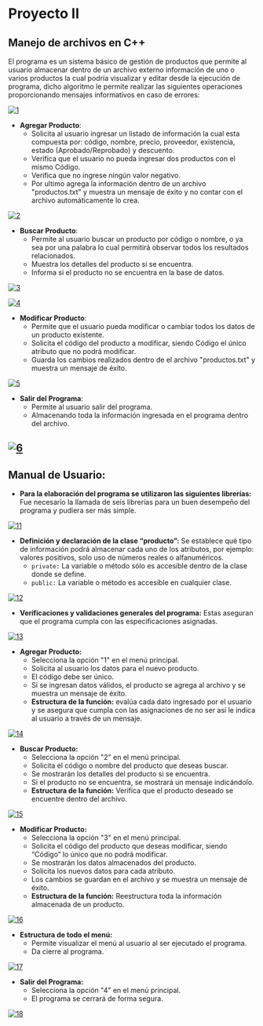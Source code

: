 
# Proyecto II

## Manejo de archivos en C++

El programa es un sistema básico de gestión de productos que permite al usuario
almacenar dentro de un archivo externo información de uno o varios productos la
cual podría visualizar y editar desde la ejecución de programa, dicho algoritmo le
permite realizar las siguientes operaciones proporcionando mensajes informativos
en caso de errores:

<a href="https://imgbb.com/"><img src="https://i.ibb.co/99s7mJ3/1.png" alt="1" border="0"></a>

- **Agregar Producto**:
  - Solicita al usuario ingresar un listado de información la cual esta compuesta por:
    código, nombre, precio, proveedor, existencia, estado (Aprobado/Reprobado) y
    descuento.
  - Verifica que el usuario no pueda ingresar dos productos con el mismo Código.
  - Verifica que no ingrese ningún valor negativo.
  - Por ultimo agrega la información dentro de un archivo "productos.txt" y muestra un
    mensaje de éxito y no contar con el archivo automáticamente lo crea.

<a href="https://imgbb.com/"><img src="https://i.ibb.co/7WsGz6Y/2.png" alt="2" border="0"></a>

- **Buscar Producto**:
  - Permite al usuario buscar un producto por código o nombre, o ya sea por una
    palabra lo cual permitirá observar todos los resultados relacionados.
  - Muestra los detalles del producto si se encuentra.
  - Informa si el producto no se encuentra en la base de datos.

<a href="https://imgbb.com/"><img src="https://i.ibb.co/MNs654R/3.png" alt="3" border="0"></a>

  <a href="https://imgbb.com/"><img src="https://i.ibb.co/7zB13Lc/4.png" alt="4" border="0"></a>

- **Modificar Producto**:
  - Permite que el usuario pueda modificar o cambiar todos los datos de un producto
    existente.
  - Solicita el código del producto a modificar, siendo Código el único atributo que no
    podrá modificar.
  - Guarda los cambios realizados dentro de el archivo "productos.txt" y muestra un
    mensaje de éxito.

<a href="https://imgbb.com/"><img src="https://i.ibb.co/7WYmBtT/5.png" alt="5" border="0"></a>

- **Salir del Programa**:
  - Permite al usuario salir del programa.
  - Almacenando toda la información ingresada en el programa dentro del archivo.

<a href="https://imgbb.com/"><img src="https://i.ibb.co/8Dzbcc8/6.png" alt="6" border="0"></a>
-

## Manual de Usuario:

- **Para la elaboración del programa se utilizaron las siguientes librerías:**
  Fue necesario la llamada de seis librerías para un buen desempeño del programa y pudiera ser más simple.

<a href="https://ibb.co/MgZCgHm"><img src="https://i.ibb.co/TwYgwGs/11.png" alt="11" border="0"></a>

- **Definición y declaración de la clase “producto”:**
  Se establece qué tipo de información podrá almacenar cada uno de los atributos, por ejemplo: valores positivos, solo uso de números reales o alfanuméricos.
    - `private:` La variable o método sólo es accesible dentro de la clase donde se define.
    - `public:` La variable o método es accesible en cualquier clase.

<a href="https://ibb.co/1dhQs6y"><img src="https://i.ibb.co/KLRhNw4/12.png" alt="12" border="0"></a>


- **Verificaciones y validaciones generales del programa:**
  Estas aseguran que el programa cumpla con las especificaciones asignadas.

<a href="https://ibb.co/QdbFwWK"><img src="https://i.ibb.co/4dmZrbV/13.png" alt="13" border="0"></a>


- **Agregar Producto:**
    - Selecciona la opción "1" en el menú principal.
    - Solicita al usuario los datos para el nuevo producto.
    - El código debe ser único.
    - Si se ingresan datos válidos, el producto se agrega al archivo y se muestra un mensaje de éxito.
    - **Estructura de la función:** evalúa cada dato ingresado por el usuario y se asegura que cumpla con las asignaciones de no ser así le indica al usuario a través de un mensaje.

<a href="https://ibb.co/64J1DX8"><img src="https://i.ibb.co/zSH7P6F/14.png" alt="14" border="0"></a>


- **Buscar Producto:**
    - Selecciona la opción "2" en el menú principal.
    - Solicita el código o nombre del producto que deseas buscar.
    - Se mostrarán los detalles del producto si se encuentra.
    - Si el producto no se encuentra, se mostrará un mensaje indicándolo.
    - **Estructura de la función:** Verifica que el producto deseado se encuentre dentro del archivo.

<a href="https://ibb.co/JyFyXbK"><img src="https://i.ibb.co/BrKr87t/15.png" alt="15" border="0"></a>


- **Modificar Producto:**
    - Selecciona la opción "3" en el menú principal.
    - Solicita el código del producto que deseas modificar, siendo “Código” lo único que no podrá modificar.
    - Se mostrarán los datos almacenados del producto.
    - Solicita los nuevos datos para cada atributo.
    - Los cambios se guardan en el archivo y se muestra un mensaje de éxito.
    - **Estructura de la función:** Reestructura toda la información almacenada de un producto.

<a href="https://ibb.co/RSpXL6g"><img src="https://i.ibb.co/3syxtFT/16.png" alt="16" border="0"></a>


- **Estructura de todo el menú:**
    - Permite visualizar el menú al usuario al ser ejecutado el programa.
    - Da cierre al programa.


<a href="https://ibb.co/Vt3CZV4"><img src="https://i.ibb.co/yXVk10j/17.png" alt="17" border="0"></a>

- **Salir del Programa:**
    - Selecciona la opción "4" en el menú principal.
    - El programa se cerrará de forma segura.

<a href="https://ibb.co/FVrCckx"><img src="https://i.ibb.co/4dq3Cwm/18.png" alt="18" border="0"></a>